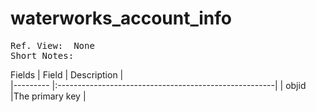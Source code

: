 waterworks_account_info
====================

<pre>
Ref. View:	None
Short Notes:
</pre>

Fields
| Field   			| Description   										| 	
|---------			|:------------------------------------------------------| 
| objid   			|The primary key										|


